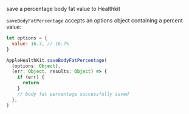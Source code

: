 save a percentage body fat value to Healthkit

`saveBodyFatPercentage` accepts an options object containing a percent value:

```javascript
let options = {
  value: 16.7, // 16.7%
}
```

```javascript
AppleHealthKit.saveBodyFatPercentage(
  (options: Object),
  (err: Object, results: Object) => {
    if (err) {
      return
    }
    // body fat percentage successfully saved
  },
)
```

